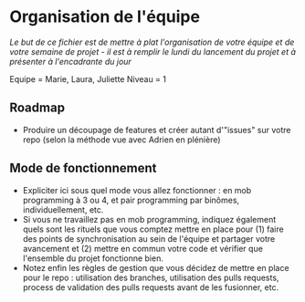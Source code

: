 # Organisation de l'équipe

*Le but de ce fichier est de mettre à plat l'organisation de votre équipe et de votre semaine de projet - il est à remplir le lundi du lancement du projet et à présenter à l'encadrante du jour*

Equipe = Marie, Laura, Juliette
Niveau = 1

## Roadmap

- Produire un découpage de features et créer autant  d'"issues" sur votre repo (selon la méthode vue avec Adrien en plénière)


## Mode de fonctionnement 

- Expliciter ici sous quel mode vous allez fonctionner : en mob programming à 3 ou 4, et pair programming par binômes, individuellement, etc.
- Si vous ne travaillez pas en mob programming, indiquez également quels sont les rituels que vous comptez mettre en place pour (1) faire des points de synchronisation au sein de l'équipe et partager votre avancement et (2) mettre en commun votre code et vérifier que l'ensemble du projet fonctionne bien.
- Notez enfin les règles de gestion que vous décidez de mettre en place pour le repo : utilisation des branches, utilisation des pulls requests, process de validation des pulls requests avant de les fusionner, etc.
